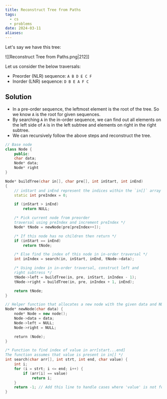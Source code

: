 ```yaml
---
title: Reconstruct Tree from Paths
tags:
  - cs
  - problems
date: 2024-03-11
aliases:
---
```

Let's say we have this tree:

![[Reconstruct Tree from Paths.png|212]]

Let us consider the below traversals:
- Preorder (NLR) sequence: `A B D E C F`
- Inorder (LNR) sequence: `D B E A F C`

## Solution
- In a pre-order sequence, the leftmost element is the root of the tree. So we know `A` is the root for given sequences. 
- By searching `A` in the in-order sequence, we can find out all elements on the left side of `A` is in the left subtree and elements on right in the right subtree.
- We can recursively follow the above steps and reconstruct the tree. 

```cpp
// Base node
class Node {
	public:
	char data;
	Node* data;
	Node* right
}

Node* buildTree(char in[], char pre[], int inStart, int inEnd) 
{ 
	// inStart and inEnd represent the indices within the `in[]` array 
    static int preIndex = 0; 

    if (inStart > inEnd) 
        return NULL; 

    /* Pick current node from preorder
    traversal using preIndex and increment preIndex */
    Node* tNode = newNode(pre[preIndex++]); 

    /* If this node has no children then return */
    if (inStart == inEnd) 
        return tNode; 

    /* Else find the index of this node in in-order traversal */
    int inIndex = search(in, inStart, inEnd, tNode->data); 

    /* Using index in in-order traversal, construct left and 
    right subtress */
    tNode->left = buildTree(in, pre, inStart, inIndex - 1); 
    tNode->right = buildTree(in, pre, inIndex + 1, inEnd); 

    return tNode; 
}

// Helper function that allocates a new node with the given data and NULL left and right pointers
Node* newNode(char data) {
    node* Node = new node();
    Node->data = data;
    Node->left = NULL;
    Node->right = NULL;

    return (Node);
}

/* Function to find index of value in arr[start...end]
The function assumes that value is present in in[] */
int search(char arr[], int strt, int end, char value) { 
    int i; 
    for (i = strt; i <= end; i++) { 
        if (arr[i] == value) 
            return i; 
    }
    return -1; // Add this line to handle cases where 'value' is not found in 'arr'.
}
```